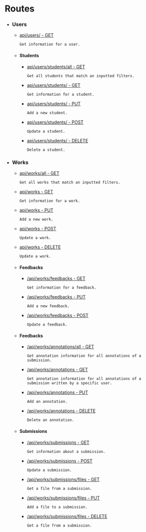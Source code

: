 Routes
===

* ### Users
    * [api/users/ - GET](users/users-get.md)

        `Get information for a user.`
    * #### Students
        * [api/users/students/all - GET](users/students/students-get-all.md)

            `Get all students that match an inputted filters.`
        * [api/users/students/ - GET](users/students/students-get.md)

            `Get information for a student.`
        * [api/users/students/ - PUT](users/students/students-put.md)

            `Add a new student.`
        * [api/users/students/ - POST](users/students/students-post.md)

            `Update a student.`
        * [api/users/students/ - DELETE](users/students/students-delete.md)

            `Delete a student.`   
* ### Works
    * [api/works/all - GET](works/works-get-all.md)

        `Get all works that match an inputted filters.`
    * [api/works - GET](works/works-get.md)

        `Get information for a work.`
    * [api/works - PUT](works/works-put.md)

        `Add a new work.`
    * [api/works - POST](works/works-post.md)

        `Update a work.`
    * [api/works - DELETE](works/works-delete.md)

        `Update a work.`
    * #### Feedbacks
        * [/api/works/feedbacks - GET](works/feedbacks/feedbacks-get.md)

            `Get information for a feedback.`
        * [/api/works/feedbacks - PUT](works/feedbacks/feedbacks-put.md)

            `Add a new feedback.`
        * [/api/works/feedbacks - POST](works/feedbacks/feedbacks-post.md)

            `Update a feedback.`
    * #### Feedbacks
        * [/api/works/annotations/all - GET](works/annotations/annotations-all-get.md)
        
            `Get annotation information for all annotations of a submission.`
        * [/api/works/annotations - GET](works/annotations/annotations-get.md)

            `Get annotation information for all annotations of a submission written by a specific user.`
        * [/api/works/annotations - PUT](works/annotations/annotations-put.md)

            `Add an annotation.`
        * [/api/works/annotations - DELETE](works/annotations/annotations-delete.md)

            `Delete an annotation.`
    * #### Submissions
        * [/api/works/submissions - GET](works/submissions/submissions-get.md)
        
            `Get information about a submission.`
        * [/api/works/submissions - POST](works/submissions/submissions-post.md)

            `Update a submission.`
        * [/api/works/submissions/files - GET](works/submissions/submissions-files-get.md)

            `Get a file from a submission.`
        * [/api/works/submissions/files - PUT](works/submissions/submissions-files-put.md)

            `Add a file to a submission.`
        * [/api/works/submissions/files - DELETE](works/submissions/submissions-files-delete.md)

            `Get a file from a submission.`
